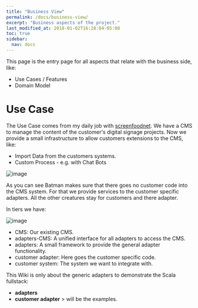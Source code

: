 ```yaml
---
title: "Business View"
permalink: /docs/business-view/
excerpt: "Business aspects of the project."
last_modified_at: 2018-01-02T16:28:04-05:00
toc: true
sidebar:
  nav: docs
---
```

This page is the entry page for all aspects that relate with the business side, like:
* Use Cases / Features
* Domain Model
# Use Case
The Use Case comes from my daily job with [screenfoodnet](https://www.screenfoodnet.com/de/).
We have a CMS to manage the content of the customer's digital signage projects. Now we provide a small infrastructure to allow customers extensions to the CMS, like:
* Import Data from the customers systems.
* Custom Process - e.g. with Chat Bots

![image](https://user-images.githubusercontent.com/3437927/35923565-e83ce1e2-0c20-11e8-911f-c255323a5cee.png)

As you can see Batman makes sure that there goes no customer code into the CMS system. For that we provide services to the customer specific adapters.
All the other creatures stay for customers and there adapter.

In tiers we have:

![image](https://user-images.githubusercontent.com/3437927/35791017-9eeff01a-0a45-11e8-97e0-64ac183dd9be.png)

* CMS: Our existing CMS.
* adapters-CMS: A unified interface for all adapters to access the CMS.
* adapters: A small framework to provide the general adapter functionality.
* customer adapter: Here goes the customer specific code.
* customer system: The system we want to integrate with.

This Wiki is only about the generic adapters to demonstrate the Scala fullstack:
* **adapters**
* **customer adapter** > will be the examples.

